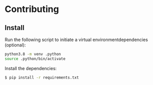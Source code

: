 # Contributing

## Install

Run the following script to initiate a virtual environmentdependencies (optional):

```bash
python3.8 -m venv .python
source .python/bin/activate
```

Install the dependencies:

```bash
$ pip install -r requirements.txt
```

